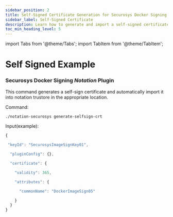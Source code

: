 ```yaml
---
sidebar_position: 2
title: Self-Signed Certificate Generation for Securosys Docker Signing Notation Plugin
sidebar_label: Self-Signed Certificate
description: Learn how to generate and import a self-signed certificate into the notation trust store using the Securosys Docker Signing Notation Plugin. Includes example inputs for certificate validity and attributes.
toc_min_heading_level: 5
---
```


import Tabs from '@theme/Tabs';
import TabItem from '@theme/TabItem';

# Self Signed Example
### Securosys Docker Signing _Notation_ Plugin

This command generates a self-sign certificate and automatically import it into notation trustore in the appropriate location.


Command:

```sh
./notation-securosys generate-selfsign-crt
```

Input(example):

```js
{ 

 "keyId": "SecurosysImageSignKey01", 

  "pluginConfig": {}, 

  "certificate": { 

    "validity": 365, 

    "attributes": { 

      "commonName": "DockerImageSign05"

    } 
  } 
}
```